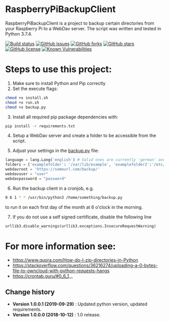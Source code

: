 RaspberryPiBackupClient
====================================

RaspberryPiBackupClient is a project to backup certain directories from your Raspberry Pi to a WebDav server. The script was written and tested in Python 3.7.4.

[![Build status](https://ci.appveyor.com/api/projects/status/giyrqr15h5caueoo?svg=true)](https://ci.appveyor.com/project/SeppPenner/raspberrypibackupclient)
[![GitHub issues](https://img.shields.io/github/issues/SeppPenner/RaspberryPiBackupClient.svg)](https://github.com/SeppPenner/RaspberryPiBackupClient/issues)
[![GitHub forks](https://img.shields.io/github/forks/SeppPenner/RaspberryPiBackupClient.svg)](https://github.com/SeppPenner/RaspberryPiBackupClient/network)
[![GitHub stars](https://img.shields.io/github/stars/SeppPenner/RaspberryPiBackupClient.svg)](https://github.com/SeppPenner/RaspberryPiBackupClient/stargazers)
[![GitHub license](https://img.shields.io/badge/license-AGPL-blue.svg)](https://raw.githubusercontent.com/SeppPenner/RaspberryPiBackupClient/master/License.txt)
[![Known Vulnerabilities](https://snyk.io/test/github/SeppPenner/RaspberryPiBackupClient/badge.svg)](https://snyk.io/test/github/SeppPenner/RaspberryPiBackupClient) 

# Steps to use this project:
1. Make sure to install Python and Pip correctly
2. Set the execute flags:

```bash
chmod +x install.sh
chmod +x run.sh
chmod +x backup.py
```

3. Install all required pip package dependencies with:

```bash
pip install -r requirements.txt
```

4. Setup a WebDav server and create a folder to be accessible from the script.

5. Adjust your settings in the [backup.py](https://github.com/SeppPenner/RaspberryPiBackupClient/blob/master/backup.py) file:

```python
language = lang.Lang('english') # Valid ones are currently 'german' and 'english'
folders = {'examplefolder': '/var/lib/example', 'examplefolder2':'/etc/example/'}
webdavroot = 'https://someurl.com/backup/'
webdavuser = "user"
webdavpassword = "password"
```

6. Run the backup client in a cronjob, e.g.
```bash
0 6 1 * * /usr/bin/python3 /home/something/backup.py
```

to run it on each first day of the month at 6 o'clock in the morning.

7. If you do not use a self signed certificate, disable the following line

```python
urllib3.disable_warnings(urllib3.exceptions.InsecureRequestWarning)
```

# For more information see:
* https://www.quora.com/How-do-I-zip-directories-in-Python
* https://stackoverflow.com/questions/36216274/uploading-a-0-bytes-file-to-owncloud-with-python-requests-hangs
* https://crontab.guru/#0_6_1_*_*

Change history
--------------

* **Version 1.0.0.1 (2019-09-29)** : Updated python version, updated requirements.
* **Version 1.0.0.0 (2018-10-12)** : 1.0 release.